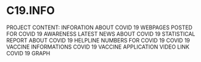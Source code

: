 # C19.INFO
PROJECT CONTENT:
INFORATION ABOUT COVID 19
WEBPAGES POSTED FOR COVID 19 AWARENESS
LATEST NEWS ABOUT COVID 19
STATISTICAL REPORT ABOUT COVID 19
HELPLINE NUMBERS FOR COVID 19
COVID 19 VACCINE INFORMATIONS
COVID 19 VACCINE APPLICATION VIDEO LINK 
COVID 19 GRAPH
